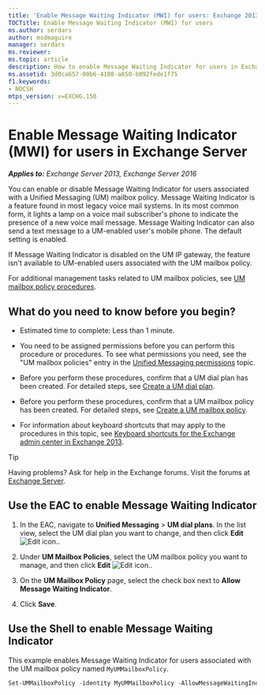 ```yaml
---
title: 'Enable Message Waiting Indicator (MWI) for users: Exchange 2013 Help'
TOCTitle: Enable Message Waiting Indicator (MWI) for users
ms.author: serdars
author: msdmaguire
manager: serdars
ms.reviewer:
ms.topic: article
description: How to enable Message Waiting Indicator for users in Exchange Server
ms.assetid: 3d0ca657-00b6-4108-a850-b092fede1f75
f1.keywords:
- NOCSH
mtps_version: v=EXCHG.150
---
```


# Enable Message Waiting Indicator (MWI) for users in Exchange Server

_**Applies to:** Exchange Server 2013, Exchange Server 2016_

You can enable or disable Message Waiting Indicator for users associated with a Unified Messaging (UM) mailbox policy. Message Waiting Indicator is a feature found in most legacy voice mail systems. In its most common form, it lights a lamp on a voice mail subscriber's phone to indicate the presence of a new voice mail message. Message Waiting Indicator can also send a text message to a UM-enabled user's mobile phone. The default setting is enabled.

If Message Waiting Indicator is disabled on the UM IP gateway, the feature isn't available to UM-enabled users associated with the UM mailbox policy.

For additional management tasks related to UM mailbox policies, see [UM mailbox policy procedures](um-mailbox-policy-procedures-exchange-2013-help.md).

## What do you need to know before you begin?

- Estimated time to complete: Less than 1 minute.

- You need to be assigned permissions before you can perform this procedure or procedures. To see what permissions you need, see the "UM mailbox policies" entry in the [Unified Messaging permissions](unified-messaging-permissions-exchange-2013-help.md) topic.

- Before you perform these procedures, confirm that a UM dial plan has been created. For detailed steps, see [Create a UM dial plan](create-um-dial-plan-exchange-2013-help.md).

- Before you perform these procedures, confirm that a UM mailbox policy has been created. For detailed steps, see [Create a UM mailbox policy](create-um-mailbox-policy-exchange-2013-help.md).

- For information about keyboard shortcuts that may apply to the procedures in this topic, see [Keyboard shortcuts for the Exchange admin center in Exchange 2013](keyboard-shortcuts-in-the-exchange-admin-center-2013-help.md).

> [!TIP]
> Having problems? Ask for help in the Exchange forums. Visit the forums at [Exchange Server](https://social.technet.microsoft.com/forums/office/home?category=exchangeserver).

## Use the EAC to enable Message Waiting Indicator

1. In the EAC, navigate to **Unified Messaging** \> **UM dial plans**. In the list view, select the UM dial plan you want to change, and then click **Edit** ![Edit icon.](images/ITPro_EAC_EditIcon.gif).

2. Under **UM Mailbox Policies**, select the UM mailbox policy you want to manage, and then click **Edit** ![Edit icon.](images/ITPro_EAC_EditIcon.gif).

3. On the **UM Mailbox Policy** page, select the check box next to **Allow Message Waiting Indicator**.

4. Click **Save**.

## Use the Shell to enable Message Waiting Indicator

This example enables Message Waiting Indicator for users associated with the UM mailbox policy named `MyUMMailboxPolicy`.

```powershell
Set-UMMailboxPolicy -identity MyUMMailboxPolicy -AllowMessageWaitingIndicator $true
```

